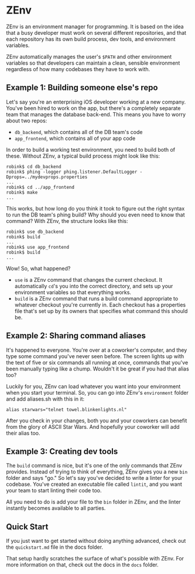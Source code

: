 # ZEnv

ZEnv is an environment manager for programming. It is based on the idea that a
busy developer must work on several different repositories, and that each
repository has its own build process, dev tools, and environment variables.

ZEnv automatically manages the user's `$PATH` and other environment variables
so that developers can maintain a clean, sensible environment regardless of
how many codebases they have to work with.

## Example 1: Building someone else's repo

Let's say you're an enterprising iOS developer working at a new company. You've
been hired to work on the app, but there's a completely separate team that
manages the database back-end. This means you have to worry about two repos:

- `db_backend`, which contains all of the DB team's code
- `app_frontend`, which contains all of your app code

In order to build a working test environment, you need to build both of these.
Without ZEnv, a typical build process might look like this:

    robink$ cd db_backend
    robink$ phing -logger phing.listener.DefaultLogger -Dprops=../mydevprops.properties
    ...
    robink$ cd ../app_frontend
    robink$ make
    ...

This works, but how long do you think it took to figure out the right syntax to
run the DB team's phing build? Why should you even need to know that command?
With ZEnv, the structure looks like this:

    robink$ use db_backend
    robink$ build
    ...
    robink$ use app_frontend
    robink$ build
    ...

Wow! So, what happened?

- `use` is a ZEnv command that changes the current checkout. It automatically
  `cd`'s you into the correct directory, and sets up your environment variables
  so that everything works.
- `build` is a ZEnv command that runs a build command appropriate to whatever
  checkout you're currently in. Each checkout has a properties file that's set
  up by its owners that specifies what command this should be.


## Example 2: Sharing command aliases

It's happened to everyone. You're over at a coworker's computer, and they type
some command you've never seen before. The screen lights up with the text of
five or six commands all running at once, commands that you've been manually
typing like a chump. Wouldn't it be great if you had that alias too?

Luckily for you, ZEnv can load whatever you want into your environment when you
start your terminal. So, you can go into ZEnv's `environment` folder and add
aliases.sh with this in it:

    alias starwars="telnet towel.blinkenlights.nl"

After you check in your changes, both you and your coworkers can benefit from
the glory of ASCII Star Wars. And hopefully your coworker will add their alias
too.


## Example 3: Creating dev tools

The `build` command is nice, but it's one of the only commands that ZEnv
provides. Instead of trying to think of everything, ZEnv gives you a new `bin`
folder and says "go." So let's say you've decided to write a linter for your
codebase. You've created an executable file called `lintit`, and you want
your team to start linting their code too.

All you need to do is add your file to the `bin` folder in ZEnv, and the linter
instantly becomes available to all parties.


## Quick Start

If you just want to get started without doing anything advanced, check out the
`quickstart.md` file in the docs folder.

That setup hardly scratches the surface of what's possible with ZEnv. For
more information on that, check out the docs in the `docs` folder.
